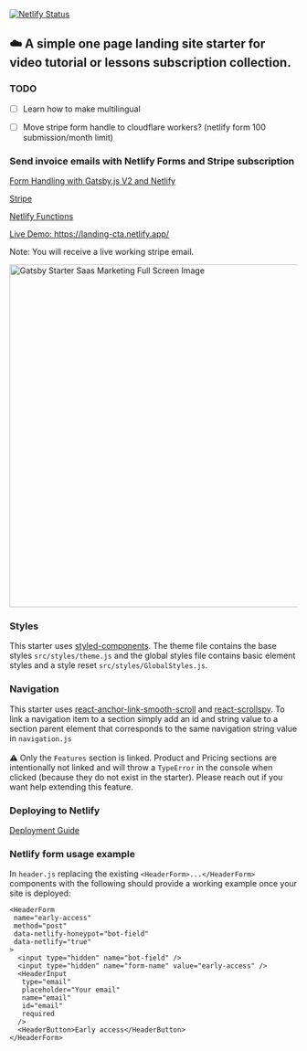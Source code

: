 [![Netlify Status](https://api.netlify.com/api/v1/badges/d143c579-924c-4e3e-9b87-2d7659c2d64b/deploy-status)](https://app.netlify.com/sites/landing-cta/deploys)
## ☁️ A simple one page landing site starter for video tutorial or lessons subscription collection.

### TODO

- [ ] Learn how to make multilingual

- [ ] Move stripe form handle to cloudflare workers? (netlify form 100 submission/month limit)

### Send invoice emails with Netlify Forms and Stripe subscription

[Form Handling with Gatsby.js V2 and Netlify](https://codebushi.com/form-handling-gatsby-netlify/)

[Stripe](https://stripe.com)

[Netlify Functions](https://www.netlify.com/products/functions/)

[Live Demo: https://landing-cta.netlify.app/ ](https://landing-cta.netlify.app/)

Note: You will receive a live working stripe email. 

<img src="src/images/gatsby-starter-saas-marketing-full-page.png?raw=true" width="600" alt="Gatsby Starter Saas Marketing Full Screen Image"/>

### Styles

This starter uses [styled-components](https://www.styled-components.com/). The theme file contains the base styles `src/styles/theme.js` and the global styles file contains basic element styles and a style reset `src/styles/GlobalStyles.js`.

### Navigation

This starter uses [react-anchor-link-smooth-scroll](https://github.com/mauricevancooten/react-anchor-link-smooth-scroll#readme) and [react-scrollspy](https://github.com/makotot/react-scrollspy).
To link a navigation item to a section simply add an id and string value to a section parent element that corresponds to the same navigation string value in `navigation.js`
<br>
<br>
⚠️ Only the `Features` section is linked. Product and Pricing sections are intentionally not linked and will throw a `TypeError` in the console when clicked (because they do not exist in the starter). Please reach out if you want help extending this feature.

### Deploying to Netlify

[Deployment Guide](http://gatsbyjs.org/docs/deploying-to-netlify)

### Netlify form usage example

In `header.js` replacing the existing `<HeaderForm>...</HeaderForm>` components with the following should provide a working example once your site is deployed:

```
<HeaderForm
 name="early-access"
 method="post"
 data-netlify-honeypot="bot-field"
 data-netlify="true"
>
  <input type="hidden" name="bot-field" />
  <input type="hidden" name="form-name" value="early-access" />
  <HeaderInput
   type="email"
   placeholder="Your email"
   name="email"
   id="email"
   required
  />
  <HeaderButton>Early access</HeaderButton>
</HeaderForm>
```
